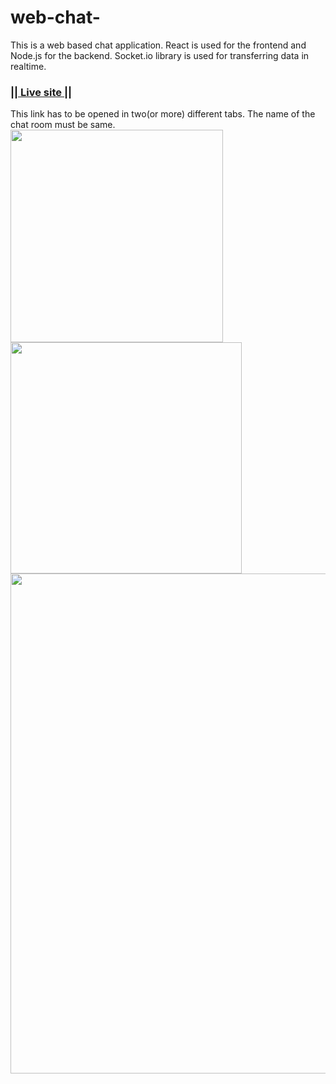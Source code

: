 # web-chat-

This is a web based chat application. React is used for the frontend and Node.js for the backend. 
Socket.io library is used for transferring data in realtime. 

### [|| Live site ||](https://realtime-chat-application.netlify.com)

This link has to be opened in two(or more) different tabs. The name of the chat room must be same.
<img src="images/Screenshot%20(84)2.png" width="340">  <img src="images/Screenshot%20(85).png" width="370">
<br/>
<img src="images/Screenshot%20(86).png" width="800">

